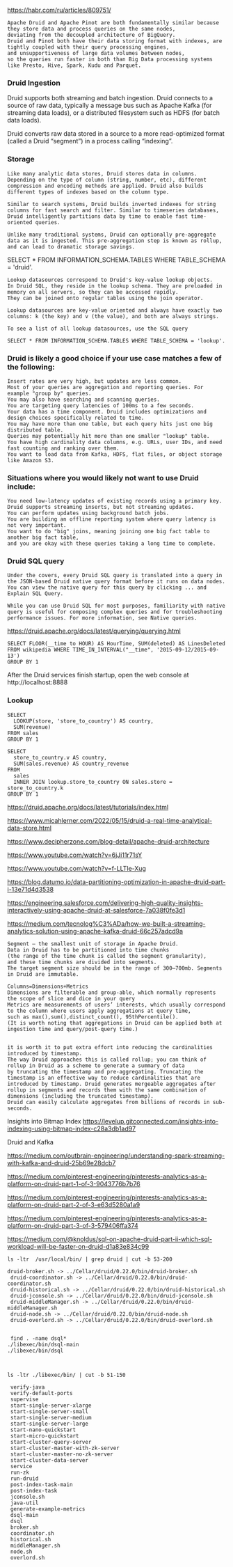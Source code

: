 https://habr.com/ru/articles/809751/
```
Apache Druid and Apache Pinot are both fundamentally similar because they store data and process queries on the same nodes,
deviating from the decoupled architecture of BigQuery. 
Druid and Pinot both have their data storing format with indexes, are tightly coupled with their query processing engines, 
and unsupportiveness of large data volumes between nodes,
so the queries run faster in both than Big Data processing systems like Presto, Hive, Spark, Kudu and Parquet.
```

### Druid Ingestion
Druid supports both streaming and batch ingestion. 
Druid connects to a source of raw data, typically a message bus such as Apache Kafka (for streaming data loads), or a distributed filesystem such as HDFS (for batch data loads).

Druid converts raw data stored in a source to a more read-optimized format (called a Druid “segment”) in a process calling “indexing”.

### Storage
```
Like many analytic data stores, Druid stores data in columns. Depending on the type of column (string, number, etc), different compression and encoding methods are applied. Druid also builds different types of indexes based on the column type.

Similar to search systems, Druid builds inverted indexes for string columns for fast search and filter. Similar to timeseries databases, Druid intelligently partitions data by time to enable fast time-oriented queries.

Unlike many traditional systems, Druid can optionally pre-aggregate data as it is ingested. This pre-aggregation step is known as rollup, and can lead to dramatic storage savings.
```

SELECT * FROM INFORMATION_SCHEMA.TABLES WHERE TABLE_SCHEMA = 'druid'.

```
Lookup datasources correspond to Druid's key-value lookup objects. 
In Druid SQL, they reside in the lookup schema. They are preloaded in memory on all servers, so they can be accessed rapidly. 
They can be joined onto regular tables using the join operator.

Lookup datasources are key-value oriented and always have exactly two columns: k (the key) and v (the value), and both are always strings.

To see a list of all lookup datasources, use the SQL query 

SELECT * FROM INFORMATION_SCHEMA.TABLES WHERE TABLE_SCHEMA = 'lookup'.
```

### Druid is likely a good choice if your use case matches a few of the following:
```
Insert rates are very high, but updates are less common.
Most of your queries are aggregation and reporting queries. For example "group by" queries. 
You may also have searching and scanning queries.
You are targeting query latencies of 100ms to a few seconds.
Your data has a time component. Druid includes optimizations and design choices specifically related to time.
You may have more than one table, but each query hits just one big distributed table. 
Queries may potentially hit more than one smaller "lookup" table.
You have high cardinality data columns, e.g. URLs, user IDs, and need fast counting and ranking over them.
You want to load data from Kafka, HDFS, flat files, or object storage like Amazon S3.
```

### Situations where you would likely not want to use Druid include:
```
You need low-latency updates of existing records using a primary key. 
Druid supports streaming inserts, but not streaming updates.
You can perform updates using background batch jobs.
You are building an offline reporting system where query latency is not very important.
You want to do "big" joins, meaning joining one big fact table to another big fact table, 
and you are okay with these queries taking a long time to complete.
```


###  Druid SQL query
```
Under the covers, every Druid SQL query is translated into a query in the JSON-based Druid native query format before it runs on data nodes. You can view the native query for this query by clicking ... and Explain SQL Query.

While you can use Druid SQL for most purposes, familiarity with native query is useful for composing complex queries and for troubleshooting performance issues. For more information, see Native queries.
```
https://druid.apache.org/docs/latest/querying/querying.html


```
SELECT FLOOR(__time to HOUR) AS HourTime, SUM(deleted) AS LinesDeleted
FROM wikipedia WHERE TIME_IN_INTERVAL("__time", '2015-09-12/2015-09-13')
GROUP BY 1
```


After the Druid services finish startup, open the web console at http://localhost:8888

### Lookup
```
SELECT
  LOOKUP(store, 'store_to_country') AS country,
  SUM(revenue)
FROM sales
GROUP BY 1

SELECT
  store_to_country.v AS country,
  SUM(sales.revenue) AS country_revenue
FROM
  sales
  INNER JOIN lookup.store_to_country ON sales.store = store_to_country.k
GROUP BY 1
```


https://druid.apache.org/docs/latest/tutorials/index.html

https://www.micahlerner.com/2022/05/15/druid-a-real-time-analytical-data-store.html

https://www.decipherzone.com/blog-detail/apache-druid-architecture

https://www.youtube.com/watch?v=6jJi11r71sY

https://www.youtube.com/watch?v=f-LLTle-Xug

https://blog.datumo.io/data-partitioning-optimization-in-apache-druid-part-i-13e71d4d3538

https://engineering.salesforce.com/delivering-high-quality-insights-interactively-using-apache-druid-at-salesforce-7a038f0fe3d1

https://medium.com/tecnolog%C3%ADa/how-we-built-a-streaming-analytics-solution-using-apache-kafka-druid-66c257adcd9a 

```
Segment — the smallest unit of storage in Apache Druid. 
Data in Druid has to be partitioned into time chunks
(the range of the time chunk is called the segment granularity), 
and these time chunks are divided into segments. 
The target segment size should be in the range of 300–700mb. Segments in Druid are immutable.

Columns=Dimensions+Metrics
Dimensions are filterable and group-able, which normally represents the scope of slice and dice in your query
Metrics are measurements of users’ interests, which usually correspond to the column where users apply aggregations at query time, 
such as max(),sum(),distinct_count(), 95thPercentile(). 
(It is worth noting that aggregations in Druid can be applied both at ingestion time and query/post-query time.)


it is worth it to put extra effort into reducing the cardinalities introduced by timestamp. 
The way Druid approaches this is called rollup; you can think of rollup in Druid as a scheme to generate a summary of data 
by truncating the timestamp and pre-aggregating. Truncating the timestamp is an effective way to reduce cardinalities that are introduced by timestamp. Druid generates mergeable aggregates after rollup in segments and records them with the same combination of dimensions (including the truncated timestamp). 
Druid can easily calculate aggregates from billions of records in sub-seconds.
```
Insights into Bitmap Index
https://levelup.gitconnected.com/insights-into-indexing-using-bitmap-index-c28a3db1ad97

Druid and Kafka

https://medium.com/outbrain-engineering/understanding-spark-streaming-with-kafka-and-druid-25b69e28dcb7

https://medium.com/pinterest-engineering/pinterests-analytics-as-a-platform-on-druid-part-1-of-3-9043776b7b76

https://medium.com/pinterest-engineering/pinterests-analytics-as-a-platform-on-druid-part-2-of-3-e63d5280a1a9

https://medium.com/pinterest-engineering/pinterests-analytics-as-a-platform-on-druid-part-3-of-3-579406ffa374


https://medium.com/@knoldus/sql-on-apache-druid-part-ii-which-sql-workload-will-be-faster-on-druid-d1a83e834c99

```
ls -ltr  /usr/local/bin/ | grep druid | cut -b 53-200

druid-broker.sh -> ../Cellar/druid/0.22.0/bin/druid-broker.sh
 druid-coordinator.sh -> ../Cellar/druid/0.22.0/bin/druid-coordinator.sh
 druid-historical.sh -> ../Cellar/druid/0.22.0/bin/druid-historical.sh
 druid-jconsole.sh -> ../Cellar/druid/0.22.0/bin/druid-jconsole.sh
 druid-middleManager.sh -> ../Cellar/druid/0.22.0/bin/druid-middleManager.sh
 druid-node.sh -> ../Cellar/druid/0.22.0/bin/druid-node.sh
 druid-overlord.sh -> ../Cellar/druid/0.22.0/bin/druid-overlord.sh
 
 
 find . -name dsql*
./libexec/bin/dsql-main
./libexec/bin/dsql



ls -ltr ./libexec/bin/ | cut -b 51-150

 verify-java
 verify-default-ports
 supervise
 start-single-server-xlarge
 start-single-server-small
 start-single-server-medium
 start-single-server-large
 start-nano-quickstart
 start-micro-quickstart
 start-cluster-query-server
 start-cluster-master-with-zk-server
 start-cluster-master-no-zk-server
 start-cluster-data-server
 service
 run-zk
 run-druid
 post-index-task-main
 post-index-task
 jconsole.sh
 java-util
 generate-example-metrics
 dsql-main
 dsql
 broker.sh
 coordinator.sh
 historical.sh
 middleManager.sh
 node.sh
 overlord.sh
```
